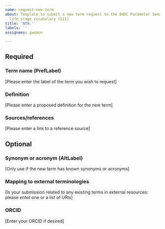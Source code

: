 ```yaml
---
name: request-new-term
about: Template to submit a new term request to the BODC Parameter Semantic Model
  life stage vocabulary (S11)
title: 'NTR:'
labels: ''
assignees: gwemon

---
```


## Required
### Term name (PrefLabel)
[Please enter the label of the term you wish to request]
### Definition
[Please enter a proposed definition for the new term] 
### Sources/references
[Please enter a link to a reference source]

## Optional
### Synonym or acronym (AltLabel)
[Only use if the new term has known synonyms or acronyms]
### Mapping to external terminologies
[Is your submission related to any existing terms in external resources: please enter one or a list of URIs]
### ORCID
[Enter your ORCID if desired]
